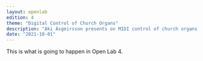 ```yaml
---
layout: openlab
edition: 4
theme: "Digital Control of Church Organs"
description: "Áki Ásgeirsson presents on MIDI control of church organs."
date: "2021-10-01"
---
```


This is what is going to happen in Open Lab 4.
